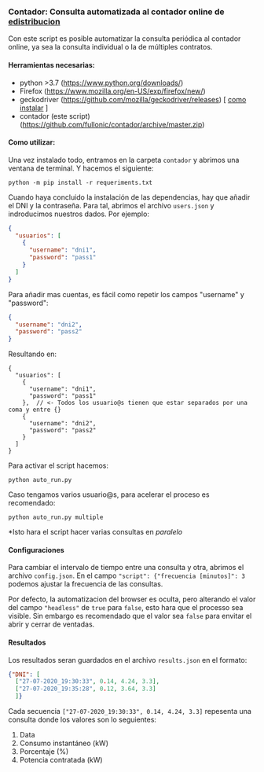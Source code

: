 ### Contador: Consulta automatizada al contador online de [edistribucion](https://www.edistribucion.com/es/index.html)

Con este script es posible automatizar la consulta periódica al contador online, ya sea la consulta individual o la de múltiples contratos.

#### Herramientas necesarias:
- python >3.7 (https://www.python.org/downloads/)
- Firefox (https://www.mozilla.org/en-US/exp/firefox/new/)
- geckodriver (https://github.com/mozilla/geckodriver/releases) [ [como instalar](https://www.guru99.com/gecko-marionette-driver-selenium.html) ]
- contador (este script) (https://github.com/fullonic/contador/archive/master.zip)

#### Como utilizar:
Una vez instalado todo, entramos en la carpeta `contador` y abrimos una ventana de terminal. Y hacemos el siguiente:

`python -m pip install -r requeriments.txt`

Cuando haya concluido la instalación de las dependencias, hay que añadir el DNI y la contraseña. Para tal, abrimos el archivo `users.json` y indroducimos nuestros dados.
Por ejemplo:
```json
{
  "usuarios": [
    {
      "username": "dni1",
      "password": "pass1"
    }
  ]
}


```
Para añadir mas cuentas, es fácil como repetir los campos "username" y "password":
```json
{
  "username": "dni2",
  "password": "pass2"
}
```
Resultando en:
```
{
  "usuarios": [
    {
      "username": "dni1",
      "password": "pass1"
    },  // <- Todos los usuario@s tienen que estar separados por una coma y entre {}
    {
      "username": "dni2",
      "password": "pass2"
    }
  ]
}
```

Para activar el script hacemos:

`python auto_run.py`

Caso tengamos varios usuario@s, para acelerar el proceso es recomendado:

`python auto_run.py multiple`

*Isto hara el script hacer varias consultas en _paralelo_

#### Configuraciones
Para cambiar el intervalo de tiempo entre una consulta y otra, abrimos el archivo `config.json`.
En el campo `"script": {"frecuencia [minutos]": 3` podemos ajustar la frecuencia de las consultas.

Por defecto, la automatizacion del browser es oculta, pero alterando el valor del campo `"headless"` de `true` para `false`, esto hara que el processo sea visible. Sin embargo es recomendado que el valor sea `false` para envitar el abrir y cerrar de ventadas.

#### Resultados
Los resultados seran guardados en el archivo `results.json` en el formato:
```json
{"DNI": [
  ["27-07-2020_19:30:33", 0.14, 4.24, 3.3],
  ["27-07-2020_19:35:28", 0.12, 3.64, 3.3]
  ]}
 ```
 Cada secuencia `["27-07-2020_19:30:33", 0.14, 4.24, 3.3]` repesenta una consulta donde los valores son lo seguientes:

 1. Data
 2. Consumo instantáneo (kW)
 3. Porcentaje (%)
 4. Potencia contratada (kW)
